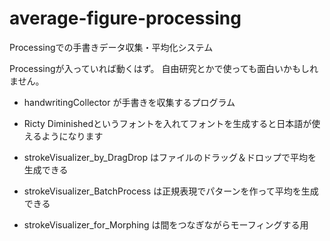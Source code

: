 # average-figure-processing
Processingでの手書きデータ収集・平均化システム

Processingが入っていれば動くはず。
自由研究とかで使っても面白いかもしれません。

- handwritingCollector が手書きを収集するプログラム
 - Ricty Diminishedというフォントを入れてフォントを生成すると日本語が使えるようになります

- strokeVisualizer_by_DragDrop はファイルのドラッグ＆ドロップで平均を生成できる
- strokeVisualizer_BatchProcess は正規表現でパターンを作って平均を生成できる
- strokeVisualizer_for_Morphing は間をつなぎながらモーフィングする用
